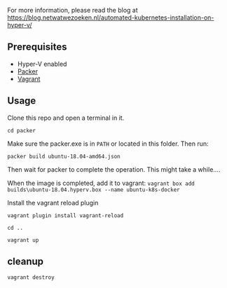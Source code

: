 For more information, please read the blog at https://blog.netwatwezoeken.nl/automated-kubernetes-installation-on-hyper-v/

## Prerequisites 

* Hyper-V enabled 
* [Packer](https://packer.io/)  
* [Vagrant](https://www.vagrantup.com/) 

## Usage

Clone this repo and open a terminal in it.

`cd packer`

Make sure the packer.exe is in `PATH` or located in this folder. Then run:

`packer build ubuntu-18.04-amd64.json`

Then wait for packer to complete the operation. This might take a while....

When the image is completed, add it to vagrant:
`vagrant box add builds\ubuntu-18.04.hyperv.box --name ubuntu-k8s-docker`

Install the vagrant reload plugin

`vagrant plugin install vagrant-reload`

`cd ..`

`vagrant up`

## cleanup

`vagrant destroy`